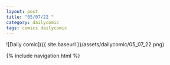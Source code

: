 ```yaml
---
layout: post
title: "05/07/22 "
category: dailycomic
tags: comics dailycomic
---
```

![Daily comic]({{ site.baseurl }}/assets/dailycomic/05_07_22.png)

{% include navigation.html %}

